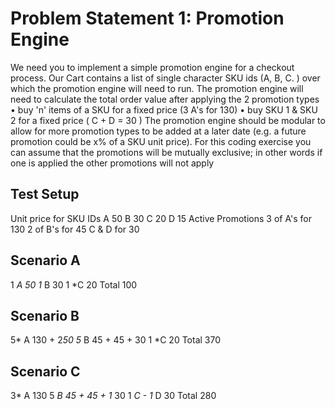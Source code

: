 # Problem Statement 1: Promotion Engine

We need you to implement a simple promotion engine for a checkout process. Our Cart contains a list of single character
SKU ids (A, B, C. ) over which the promotion engine will need to run.
The promotion engine will need to calculate the total order value after applying the 2 promotion types
• buy 'n' items of a SKU for a fixed price (3 A's for 130)
• buy SKU 1 & SKU 2 for a fixed price ( C + D = 30 )
The promotion engine should be modular to allow for more promotion types to be added at a later date (e.g. a future
promotion could be x% of a SKU unit price). For this coding exercise you can assume that the promotions will be mutually
exclusive; in other words if one is applied the other promotions will not apply

## Test Setup

Unit price for SKU IDs
A 50
B 30
C 20
D 15
Active Promotions
3 of A's for 130
2 of B's for 45
C & D for 30

## Scenario A

1 *A 50
1* B 30
1 *C 20
Total 100

## Scenario B
5* A 130 + 2*50
5* B 45 + 45 + 30
1 *C 20
Total 370

## Scenario C
3* A 130
5 *B 45 + 45 + 1* 30
1 *C -
1* D 30
Total 280
